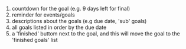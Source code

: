 1. countdown for the goal (e.g. 9 days left for final)
2. reminder for events/goals
3. descriptions about the goals (e.g due date, 'sub' goals)
4. all goals listed in order by the due date
5. a 'finished' buttom next to the goal, and this will move
the goal to the 'finished goals' list